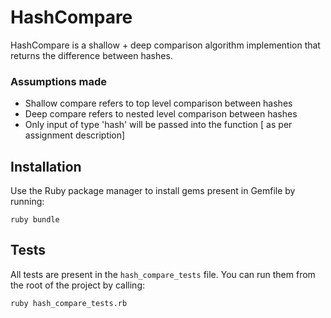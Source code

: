 # HashCompare

HashCompare is a shallow + deep comparison algorithm implemention that returns the difference between hashes.

### Assumptions made

- Shallow compare refers to top level comparison between hashes
- Deep compare refers to nested level comparison between hashes
- Only input of type 'hash' will be passed into the function [ as per assignment description]


## Installation

Use the Ruby package manager to install gems present in Gemfile by running:
```
ruby bundle
```

## Tests

All tests are present in the `hash_compare_tests` file. You can run them from the root of the project by calling:
```
ruby hash_compare_tests.rb
```
